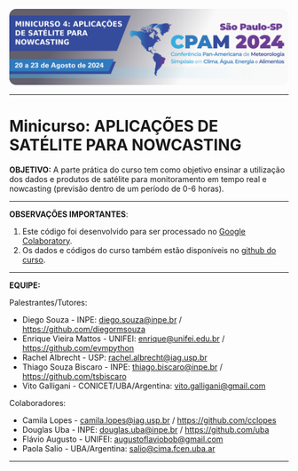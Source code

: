 
![alt text](https://github.com/evmpython/minicurso_nowcasting_CPAM2024/blob/main/logo_nowcasting.png?raw=true)


---

# Minicurso: **APLICAÇÕES DE SATÉLITE PARA NOWCASTING**


**OBJETIVO:** A parte prática do curso tem como objetivo ensinar a utilização dos dados
e produtos de satélite para monitoramento em tempo real e nowcasting
(previsão dentro de um período de 0-6 horas).

---

**OBSERVAÇÕES IMPORTANTES**:
1. Este código foi desenvolvido para ser processado no [Google Colaboratory](https://colab.research.google.com/).
2. Os dados e códigos do curso também estão disponíveis no [github do curso](https://github.com/evmpython/minicurso_nowcasting_CPAM2024).

---

**EQUIPE:**

Palestrantes/Tutores:
 - Diego Souza - INPE: diego.souza@inpe.br / https://github.com/diegormsouza
 - Enrique Vieira Mattos - UNIFEI: enrique@unifei.edu.br / https://github.com/evmpython
 - Rachel Albrecht - USP: rachel.albrecht@iag.usp.br
 - Thiago Souza Biscaro - INPE: thiago.biscaro@inpe.br / https://github.com/tsbiscaro
 - Vito Galligani - CONICET/UBA/Argentina: vito.galligani@gmail.com

Colaboradores:
 - Camila Lopes - camila.lopes@iag.usp.br / https://github.com/cclopes
 - Douglas Uba - INPE: douglas.uba@inpe.br / https://github.com/uba
 - Flávio Augusto - UNIFEI: augustoflaviobob@gmail.com
 - Paola Salio - UBA/Argentina: salio@cima.fcen.uba.ar

---
